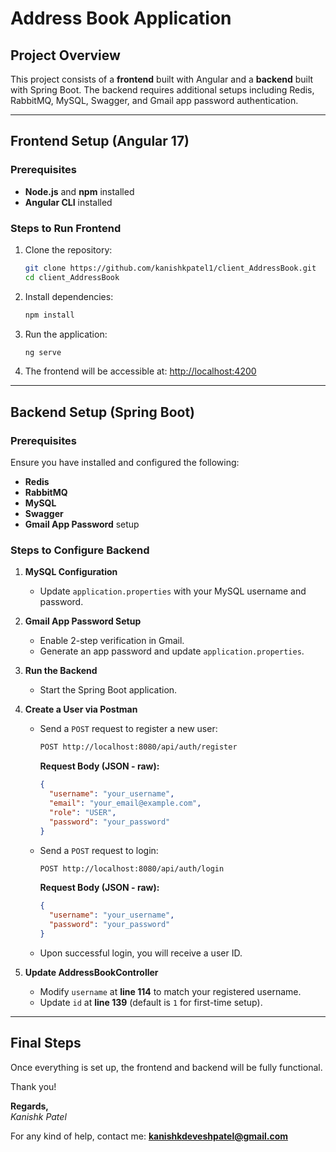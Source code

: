 # Address Book Application

## Project Overview
This project consists of a **frontend** built with Angular and a **backend** built with Spring Boot. The backend requires additional setups including Redis, RabbitMQ, MySQL, Swagger, and Gmail app password authentication.

---

## Frontend Setup (Angular 17)

### Prerequisites
- **Node.js** and **npm** installed
- **Angular CLI** installed

### Steps to Run Frontend
1. Clone the repository:
   ```sh
   git clone https://github.com/kanishkpatel1/client_AddressBook.git
   cd client_AddressBook
   ```
2. Install dependencies:
   ```sh
   npm install
   ```
3. Run the application:
   ```sh
   ng serve
   ```
4. The frontend will be accessible at: [http://localhost:4200](http://localhost:4200)

---

## Backend Setup (Spring Boot)

### Prerequisites
Ensure you have installed and configured the following:
- **Redis**
- **RabbitMQ**
- **MySQL**
- **Swagger**
- **Gmail App Password** setup

### Steps to Configure Backend

1. **MySQL Configuration**
   - Update `application.properties` with your MySQL username and password.

2. **Gmail App Password Setup**
   - Enable 2-step verification in Gmail.
   - Generate an app password and update `application.properties`.

3. **Run the Backend**
   - Start the Spring Boot application.

4. **Create a User via Postman**
   - Send a `POST` request to register a new user:
     ```sh
     POST http://localhost:8080/api/auth/register
     ```
     **Request Body (JSON - raw):**
     ```json
     {
       "username": "your_username",
       "email": "your_email@example.com",
       "role": "USER",
       "password": "your_password"
     }
     ```

   - Send a `POST` request to login:
     ```sh
     POST http://localhost:8080/api/auth/login
     ```
     **Request Body (JSON - raw):**
     ```json
     {
       "username": "your_username",
       "password": "your_password"
     }
     ```

   - Upon successful login, you will receive a user ID.

5. **Update AddressBookController**
   - Modify `username` at **line 114** to match your registered username.
   - Update `id` at **line 139** (default is `1` for first-time setup).

---

## Final Steps
Once everything is set up, the frontend and backend will be fully functional.

Thank you!

**Regards,**  
*Kanishk Patel*

For any kind of help, contact me: **kanishkdeveshpatel@gmail.com**
